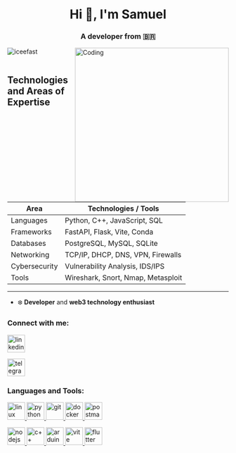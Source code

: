 
<h1 align="center">Hi 👋, I'm Samuel</h1>
<h3 align="center">A developer from 🇧🇷</h3>
<img align="right" alt="Coding" width="350" src="https://c.tenor.com/6PUE1PAsXQUAAAAM/scaler-create-impact.gif">
<p align="left"> <img src="https://komarev.com/ghpvc/?username=iceefast&label=Profile%20views&color=0e75b6&style=flat" alt="iceefast" /> </p>

<p align="left"> <a href="https://twitter.com/" target="blank"><img src="https://img.shields.io/twitter/follow/?logo=twitter&style=for-the-badge" alt="" /></a> </p>


## Technologies and Areas of Expertise

| Area               | Technologies / Tools                             |
|--------------------|-------------------------------------------------|
| Languages          | Python, C++, JavaScript, SQL                    |
| Frameworks         | FastAPI, Flask, Vite, Conda                           |
| Databases          | PostgreSQL, MySQL, SQLite                         |
| Networking         | TCP/IP, DHCP, DNS, VPN, Firewalls                |
| Cybersecurity      | Vulnerability Analysis, IDS/IPS     |
| Tools              | Wireshark, Snort, Nmap, Metasploit               |


---
- ❄️ **Developer** and **web3 technology enthusiast**


<h3 align="left">Connect with me:</h3>

<p align="left">
  <a href="https://www.linkedin.com/in/samuel-cristian/" target="_blank">
  <img align="center" src="https://www.vectorlogo.zone/logos/linkedin/linkedin-tile.svg" alt="linkedin-profile" height="40" width="40" />
  </a>

  <p align="left">
  <a href="https://t.me/iceefast" target="_blank">
    <img src="https://www.vectorlogo.zone/logos/telegram/telegram-tile.svg" target="_blank"alt="telegram" height="40" width="40"/>
  </a>
</p>












<h3 align="left">Languages and Tools:</h3>
<p align="left"> 
  <a href="https://www.linux.org/" target="_blank" rel="noreferrer">
    <img src="https://www.vectorlogo.zone/logos/linux/linux-icon.svg" alt="linux" width="40" height="40"/> 
  </a>
  
  <a href="https://www.python.org/" target="_blank" rel="noreferrer">
  <img src="https://www.vectorlogo.zone/logos/python/python-icon.svg" alt="python" width="40" height="40"/>
    </a> 
    
  <a href="https://bitcoin.org/en/" target="_blank" rel="noreferrer"> 
  <img src="https://www.vectorlogo.zone/logos/bitcoin/bitcoin-icon.svg" alt="git" width="40" height="40"/> 
  </a>

  <a href="https://www.docker.com/" target="_blank" rel="noreferrer"> 
    <img src="https://www.vectorlogo.zone/logos/docker/docker-icon.svg" alt="docker" width="40" height="40"/> 
  </a>

   <a href="https://www.postman.com/" target="_blank" rel="noreferrer"> 
    <img src="https://www.vectorlogo.zone/logos/getpostman/getpostman-icon.svg" alt="postman" width="40" height="40"/> 
  </a>
</p>

<p align="left"> 
  <a href="https://nodejs.org" target="_blank" rel="noreferrer"> 
  <img src="https://www.vectorlogo.zone/logos/nodejs/nodejs-icon.svg" alt="nodejs" width="40" height="40"/> 
  </a> 
  
  <a href="https://learn.microsoft.com/en-us/cpp/cpp/?view=msvc-170" target="_blank">
    <img src="https://www.vectorlogo.zone/logos/isocpp/isocpp-icon.svg" alt="c++" width="40" height="40"/>
    
   <a href="https://www.arduino.cc/" target="_blank">
    <img src="https://www.vectorlogo.zone/logos/arduino/arduino-official.svg" alt="arduino" width="40" height="40"/>

   <a href="https://vite.dev/" target="_blank">
    <img src="https://www.vectorlogo.zone/logos/vitejsdev/vitejsdev-icon.svg" alt="vite" width="40" height="40"/>

 <a href="https://flutter.dev/" target="_blank">
    <img src="https://www.vectorlogo.zone/logos/flutterio/flutterio-icon.svg" alt="flutter" width="40" height="40"/>
     
  </p>

  

